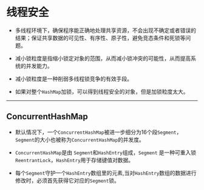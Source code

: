 

# 线程安全
- 多线程环境下，确保程序能正确地处理共享资源，不会出现不确定或者错误的结果；保证共享数据的可见性、有序性、原子性，避免竞态条件和死锁等问题。


- 减小锁粒度是指缩小锁定对象的范围，从而减小锁冲突的可能性，从而提高系统的并发能力。
- 减小锁粒度是一种削弱多线程锁竞争的有效手段。
- 如果对整个`HashMap`加锁，可以得到线程安全的对象，但是加锁粒度太大。

---
## ConcurrentHashMap

- 默认情况下，一个`ConcurrentHashMap`被进一步细分为16个段`Segment`，`Segment`的大小也被称为`ConcurrentHashMap`的并发度。

- `ConcurrentHashMap`是由 `Segment`和`HashEntry`组成，`Segment` 是一种可重入锁`ReentrantLock`，`HashEntry`用于存储键值对数据。

- 每个`Segment`守护一个`HashEntry`数组里的元素,当对`HashEntry`数组的数据进行修改时，必须首先获得它对应的`Segment`锁。


